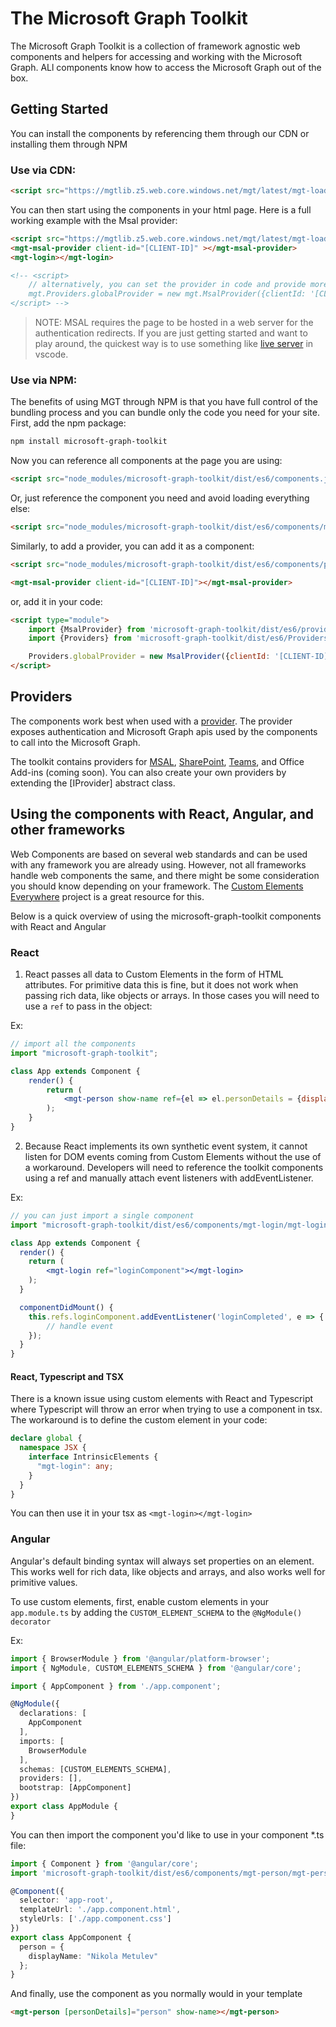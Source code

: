 # The Microsoft Graph Toolkit

The Microsoft Graph Toolkit is a collection of framework agnostic web components and helpers for accessing and working with the Microsoft Graph. ALl components know how to access the Microsoft Graph out of the box.

## Getting Started

You can install the components by referencing them through our CDN or installing them through NPM

### Use via CDN:

```html
<script src="https://mgtlib.z5.web.core.windows.net/mgt/latest/mgt-loader.js"></script>
```

You can then start using the components in your html page. Here is a full working example with the Msal provider:

```html
<script src="https://mgtlib.z5.web.core.windows.net/mgt/latest/mgt-loader.js"></script>
<mgt-msal-provider client-id="[CLIENT-ID]" ></mgt-msal-provider>
<mgt-login></mgt-login>

<!-- <script>
    // alternatively, you can set the provider in code and provide more options
    mgt.Providers.globalProvider = new mgt.MsalProvider({clientId: '[CLIENT-ID]'});
</script> -->
```

> NOTE: MSAL requires the page to be hosted in a web server for the authentication redirects. If you are just getting started and want to play around, the quickest way is to use something like [live server](https://marketplace.visualstudio.com/items?itemName=ritwickdey.LiveServer) in vscode. 

### Use via NPM:

The benefits of using MGT through NPM is that you have full control of the bundling process and you can bundle only the code you need for your site. First, add the npm package:

```bash
npm install microsoft-graph-toolkit
```

Now you can reference all components at the page you are using:

```html
<script src="node_modules/microsoft-graph-toolkit/dist/es6/components.js"></script>
```

Or, just reference the component you need and avoid loading everything else:

```html
<script src="node_modules/microsoft-graph-toolkit/dist/es6/components/mgt-login/mgt-login.js"></script>
```

Similarly, to add a provider, you can add it as a component:

```html
<script src="node_modules/microsoft-graph-toolkit/dist/es6/components/providers/mgt-msal-provider.js"></script>

<mgt-msal-provider client-id="[CLIENT-ID]"></mgt-msal-provider>
```

or, add it in your code:

```html
<script type="module">
    import {MsalProvider} from 'microsoft-graph-toolkit/dist/es6/providers/MsalProvider.js';
    import {Providers} from 'microsoft-graph-toolkit/dist/es6/Providers.js';

    Providers.globalProvider = new MsalProvider({clientId: '[CLIENT-ID]'});
</script>
```
## Providers

The components work best when used with a [provider](./providers.md). The provider exposes authentication and Microsoft Graph apis used by the components to call into the Microsoft Graph.

The toolkit contains providers for [MSAL](./providers/msal.md), [SharePoint](./providers/sharepoint.md), [Teams](./providers/teams.md), and Office Add-ins (coming soon). You can also create your own providers by extending the [IProvider] abstract class.

## Using the components with React, Angular, and other frameworks

Web Components are based on several web standards and can be used with any framework you are already using. However, not all frameworks handle web components the same, and there might be some consideration you should know depending on your framework. The [Custom Elements Everywhere](https://custom-elements-everywhere.com/) project is a great resource for this.

Below is a quick overview of using the microsoft-graph-toolkit components with React and Angular

### React

1. React passes all data to Custom Elements in the form of HTML attributes. For primitive data this is fine, but it does not work when passing rich data, like objects or arrays. In those cases you will need to use a `ref` to pass in the object:

Ex:

```jsx
// import all the components
import "microsoft-graph-toolkit";

class App extends Component {
    render() {
        return (
            <mgt-person show-name ref={el => el.personDetails = {displayName: 'Nikola Metulev'}}></mgt-person>
        );
    }
}
```

2. Because React implements its own synthetic event system, it cannot listen for DOM events coming from Custom Elements without the use of a workaround. Developers will need to reference the toolkit components using a ref and manually attach event listeners with addEventListener.

Ex:
```jsx
// you can just import a single component
import "microsoft-graph-toolkit/dist/es6/components/mgt-login/mgt-login.js";

class App extends Component {
  render() {
    return (
        <mgt-login ref="loginComponent"></mgt-login>
    );
  }

  componentDidMount() {
    this.refs.loginComponent.addEventListener('loginCompleted', e => {
        // handle event
    });
  }
}
```

#### React, Typescript and TSX

There is a known issue using custom elements with React and Typescript where Typescript will throw an error when trying to use a component in tsx. The workaround is to define the custom element in your code:

```ts
declare global {
  namespace JSX {
    interface IntrinsicElements {
      "mgt-login": any;
    }
  }
}
```

You can then use it in your tsx as `<mgt-login></mgt-login>`

### Angular

Angular's default binding syntax will always set properties on an element. This works well for rich data, like objects and arrays, and also works well for primitive values.

To use custom elements, first, enable custom elements in your `app.module.ts` by adding the `CUSTOM_ELEMENT_SCHEMA` to the `@NgModule() decorator`

Ex:

```ts
import { BrowserModule } from '@angular/platform-browser';
import { NgModule, CUSTOM_ELEMENTS_SCHEMA } from '@angular/core';

import { AppComponent } from './app.component';

@NgModule({
  declarations: [
    AppComponent
  ],
  imports: [
    BrowserModule
  ],
  schemas: [CUSTOM_ELEMENTS_SCHEMA],
  providers: [],
  bootstrap: [AppComponent]
})
export class AppModule {
}

```

You can then import the component you'd like to use in your component *.ts file:

```ts
import { Component } from '@angular/core';
import 'microsoft-graph-toolkit/dist/es6/components/mgt-person/mgt-person';

@Component({
  selector: 'app-root',
  templateUrl: './app.component.html',
  styleUrls: ['./app.component.css']
})
export class AppComponent {
  person = {
    displayName: "Nikola Metulev"
  };
}
```

And finally, use the component as you normally would in your template

```html
<mgt-person [personDetails]="person" show-name></mgt-person>
```


